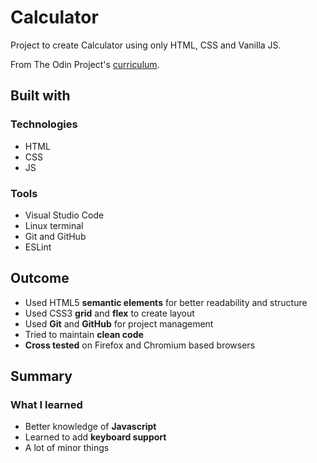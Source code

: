 # Calculator

Project to create Calculator using only HTML, CSS and Vanilla JS.

From The Odin Project's [curriculum](https://www.theodinproject.com/courses/foundations/lessons/calculator).

## Built with

### Technologies

* HTML
* CSS
* JS

### Tools

* Visual Studio Code
* Linux terminal
* Git and GitHub
* ESLint

## Outcome

* Used HTML5 **semantic elements** for better readability and structure
* Used CSS3 **grid** and **flex** to create layout
* Used **Git** and **GitHub** for project management
* Tried to maintain **clean code**
* **Cross tested** on Firefox and Chromium based browsers

## Summary

### What I learned

* Better knowledge of **Javascript**
* Learned to add **keyboard support**
* A lot of minor things
